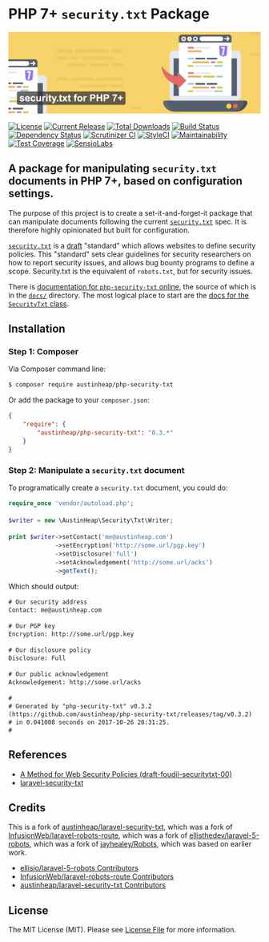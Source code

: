 # PHP 7+ `security.txt` Package

![php-security-txt banner from the documentation](docs/img/banner-1544x500.png?raw=true)

[![License](https://img.shields.io/packagist/l/austinheap/php-security-txt.svg)](https://github.com/austinheap/php-security-txt/blob/master/LICENSE.md)
[![Current Release](https://img.shields.io/github/release/austinheap/php-security-txt.svg)](https://github.com/austinheap/php-security-txt/releases)
[![Total Downloads](https://img.shields.io/packagist/dt/austinheap/php-security-txt.svg)](https://packagist.org/packages/austinheap/php-security-txt)
[![Build Status](https://travis-ci.org/austinheap/php-security-txt.svg?branch=master)](https://travis-ci.org/austinheap/php-security-txt)
[![Dependency Status](https://gemnasium.com/badges/github.com/austinheap/php-security-txt.svg)](https://gemnasium.com/github.com/austinheap/php-security-txt)
[![Scrutinizer CI](https://scrutinizer-ci.com/g/austinheap/php-security-txt/badges/quality-score.png?b=master)](https://scrutinizer-ci.com/g/austinheap/php-security-txt/)
[![StyleCI](https://styleci.io/repos/108443771/shield?branch=master)](https://styleci.io/repos/108443771)
[![Maintainability](https://api.codeclimate.com/v1/badges/9bf8799e6e3a0209c318/maintainability)](https://codeclimate.com/github/austinheap/php-security-txt/maintainability)
[![Test Coverage](https://api.codeclimate.com/v1/badges/9bf8799e6e3a0209c318/test_coverage)](https://codeclimate.com/github/austinheap/php-security-txt/test_coverage)
[![SensioLabs](https://insight.sensiolabs.com/projects/1edfb22e-593b-43b1-88cd-98965541a2cc/mini.png)](https://insight.sensiolabs.com/projects/1edfb22e-593b-43b1-88cd-98965541a2cc)

## A package for manipulating `security.txt` documents in PHP 7+, based on configuration settings.

The purpose of this project is to create a set-it-and-forget-it package that can
manipulate documents following the current [`security.txt`](https://securitytxt.org/)
spec. It is therefore highly opinionated but built for configuration.

[`security.txt`](https://github.com/securitytxt) is a [draft](https://tools.ietf.org/html/draft-foudil-securitytxt-00)
"standard" which allows websites to define security policies. This "standard"
sets clear guidelines for security researchers on how to report security issues,
and allows bug bounty programs to define a scope. Security.txt is the equivalent
of `robots.txt`, but for security issues.

There is [documentation for `php-security-txt` online](https://austinheap.github.io/php-security-txt/),
the source of which is in the [`docs/`](https://github.com/austinheap/php-security-txt/tree/master/docs)
directory. The most logical place to start are the [docs for the `SecurityTxt` class](https://austinheap.github.io/php-security-txt/classes/AustinHeap.Security.Txt.SecurityTxt.html).

## Installation

### Step 1: Composer

Via Composer command line:

```bash
$ composer require austinheap/php-security-txt
```

Or add the package to your `composer.json`:

```json
{
    "require": {
        "austinheap/php-security-txt": "0.3.*"
    }
}
```

### Step 2: Manipulate a `security.txt` document

To programatically create a `security.txt` document, you could do:

```php
require_once 'vendor/autoload.php';

$writer = new \AustinHeap\Security\Txt\Writer;

print $writer->setContact('me@austinheap.com')
             ->setEncryption('http://some.url/pgp.key')
             ->setDisclosure('full')
             ->setAcknowledgement('http://some.url/acks')
             ->getText();
```

Which should output:

```
# Our security address
Contact: me@austinheap.com

# Our PGP key
Encryption: http://some.url/pgp.key

# Our disclosure policy
Disclosure: Full

# Our public acknowledgement
Acknowledgement: http://some.url/acks

#
# Generated by "php-security-txt" v0.3.2 (https://github.com/austinheap/php-security-txt/releases/tag/v0.3.2)
# in 0.041008 seconds on 2017-10-26 20:31:25.
#
```

## References

- [A Method for Web Security Policies (draft-foudil-securitytxt-00)](https://tools.ietf.org/html/draft-foudil-securitytxt-00)
- [laravel-security-txt](https://github.com/austinheap/laravel-security-txt)

## Credits

This is a fork of [austinheap/laravel-security-txt](https://github.com/austinheap/laravel-security-txt),
which was a fork of [InfusionWeb/laravel-robots-route](https://github.com/InfusionWeb/laravel-robots-route),
which was a fork of [ellisthedev/laravel-5-robots](https://github.com/ellisthedev/laravel-5-robots),
which was a fork of [jayhealey/Robots](https://github.com/jayhealey/Robots),
which was based on earlier work.

- [ellisio/laravel-5-robots Contributors](https://github.com/ellisio/laravel-5-robots/graphs/contributors)
- [InfusionWeb/laravel-robots-route Contributors](https://github.com/InfusionWeb/laravel-robots-route/contributors)
- [austinheap/laravel-security-txt Contributors](https://github.com/austinheap/laravel-security-txt/graphs/contributors)

## License

The MIT License (MIT). Please see [License File](LICENSE.md) for more information.

